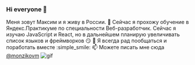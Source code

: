 ### Hi everyone 👋
Меня зовут Максим и я живу в России.
🌱 Сейчас я прохожу обучение в Яндекс.Практикуме по специальности Веб-разработчик. Сейчас я изучаю JavaScript и React, но в дальнейшем планирую увеличивать список языков и фреймворков :smirk:
💬 Я всегда рад пообщаться и поработать вместе :simple_smile:
📫 Можете писать мне сюда [@monzikovm](https://t.me/monzikovm)
![gif](https://user-images.githubusercontent.com/79571377/132989029-51e92030-046c-45b8-8cb8-49b4818c616e.gif)
